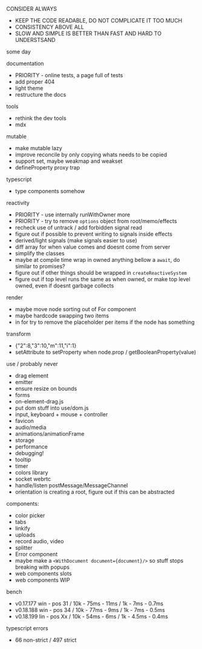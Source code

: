 CONSIDER ALWAYS

- KEEP THE CODE READABLE, DO NOT COMPLICATE IT TOO MUCH
- CONSISTENCY ABOVE ALL
- SLOW AND SIMPLE IS BETTER THAN FAST AND HARD TO UNDERSTSAND

some day

documentation

- PRIORITY - online tests, a page full of tests
- add proper 404
- light theme
- restructure the docs

tools

- rethink the dev tools
- mdx

mutable

- make mutable lazy
- improve reconcile by only copying whats needs to be copied
- support set, maybe weakmap and weakset
- defineProperty proxy trap

typescript

- type components somehow

reactivity

- PRIORITY - use internally runWithOwner more
- PRIORITY - try to remove `options` object from root/memo/effects
- recheck use of untrack / add forbidden signal read
- figure out if possible to prevent writing to signals inside effects
- derived/light signals (make signals easier to use)
- diff array for when value comes and doesnt come from server
- simplify the classes
- maybe at compile time wrap in owned anything bellow a `await`, do
  similar to promises?
- figure out if other things should be wrapped in
  `createReactiveSystem`
- figure out if top level runs the same as when owned, or make top
  level owned, even if doesnt garbage collects

render

- maybe move node sorting out of For component
- maybe hardcode swapping two items
- in for try to remove the placeholder per items if the node has
  something

transform

- {"2":8,"3":10,"m":11,"i":1}
- setAttribute to setProperty when node.prop /
  getBooleanProperty(value)

use / probably never

- drag element
- emitter
- ensure resize on bounds
- forms
- on-element-drag.js
- put dom stuff into use/dom.js
- input, keyboard + mouse + controller
- favicon
- audio/media
- animations/animationFrame
- storage
- performance
- debugging!
- tooltip
- timer
- colors library
- socket webrtc
- handle/listen postMessage/MessageChannel
- orientation is creating a root, figure out if this can be abstracted

components:

- color picker
- tabs
- linkify
- uploads
- record audio, video
- splitter
- Error component
- maybe make a `<WithDocument document={document}/>` so stuff stops
  breaking with popups
- web components slots
- web components WIP

bench

- v0.17.177 win - pos 31 / 10k - 75ms - 11ms / 1k - 7ms - 0.7ms
- v0.18.188 win - pos 34 / 10k - 77ms - 9ms / 1k - 7ms - 0.5ms
- v0.18.199 lin - pos Xx / 10k - 54ms - 6ms / 1k - 4.5ms - 0.4ms

typescript errors

- 66 non-strict / 497 strict
